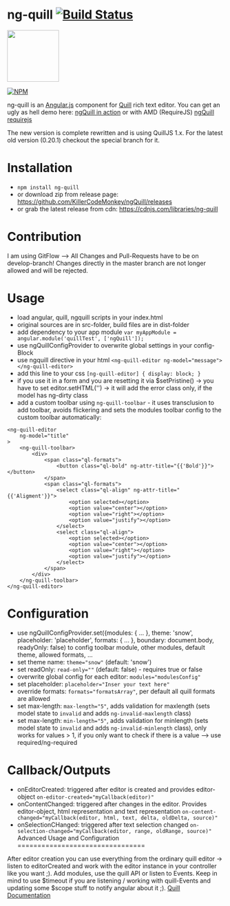 # ng-quill [![Build Status](https://travis-ci.org/KillerCodeMonkey/ng-quill.svg?branch=develop)](https://travis-ci.org/KillerCodeMonkey/ng-quill)

<img src="https://cloud.githubusercontent.com/assets/2264672/12809927/fd4c3416-cb22-11e5-9b02-80ebd9138255.png" width="120">

[![NPM](https://nodei.co/npm/ng-quill.png)](https://nodei.co/npm/ng-quill/)

ng-quill is an [Angular.js](http://angularjs.org/) component for [Quill](http://quilljs.com/) rich text editor.
You can get an ugly as hell demo here: [ngQuill in action](https://killercodemonkey.github.io/ng-quill/demo.html)
or with AMD (RequireJS) [ngQuill requirejs](https://killercodemonkey.github.io/ng-quill/demoamd.html)

The new version is complete rewritten and is using QuillJS 1.x.
For the latest old version (0.20.1) checkout the special branch for it.

Installation
============
- `npm install ng-quill`
- or download zip from release page: https://github.com/KillerCodeMonkey/ngQuill/releases
- or grab the latest release from cdn: https://cdnjs.com/libraries/ng-quill


Contribution
============

I am using GitFlow --> All Changes and Pull-Requests have to be on develop-branch!
Changes directly in the master branch are not longer allowed and will be rejected.

Usage
=====
- load angular, quill, ngquill scripts in your index.html
- original sources are in src-folder, build files are in dist-folder
- add dependency to your app module `var myAppModule = angular.module('quillTest', ['ngQuill']);`
- use ngQuillConfigProvider to overwrite global settings in your config-Block
- use ngquill directive in your html
`<ng-quill-editor ng-model="message"></ng-quill-editor>`
- add this line to your css `[ng-quill-editor] { display: block; }`
- if you use it in a form and you are resetting it via $setPristine() -> you have to set editor.setHTML('') -> it will add the error class only, if the model has ng-dirty class
- add a custom toolbar using `ng-quill-toolbar` - it uses transclusion to add toolbar, avoids flickering and sets the modules toolbar config to the custom toolbar automatically:
```
<ng-quill-editor
    ng-model="title"
>
    <ng-quill-toolbar>
        <div>
            <span class="ql-formats">
                <button class="ql-bold" ng-attr-title="{{'Bold'}}"></button>
            </span>
            <span class="ql-formats">
                <select class="ql-align" ng-attr-title="{{'Aligment'}}">
                    <option selected></option>
                    <option value="center"></option>
                    <option value="right"></option>
                    <option value="justify"></option>
                </select>
                <select class="ql-align">
                    <option selected></option>
                    <option value="center"></option>
                    <option value="right"></option>
                    <option value="justify"></option>
                </select>
            </span>
        </div>
    </ng-quill-toolbar>
</ng-quill-editor>

```

Configuration
=============

- use ngQuillConfigProvider.set({modules: { ... }, theme: 'snow', placeholder: 'placeholder', formats: { ... }, boundary: document.body, readyOnly: false) to config toolbar module, other modules, default theme, allowed formats, ...
- set theme name: `theme="snow"` (default: 'snow')
- set readOnly: `read-only=""` (default: false) - requires true or false
- overwrite global config for each editor: `modules="modulesConfig"`
- set placeholder: `placeholder="Inser your text here"`
- override formats: `formats="formatsArray"`, per default all quill formats are allowed
- set max-length: `max-length="5"`, adds validation for maxlength (sets model state to `invalid` and adds `ng-invalid-maxlength` class)
- set max-length: `min-length="5"`, adds validation for minlength (sets model state to `invalid` and adds `ng-invalid-minlength` class), only works for values > 1, if you only want to check if there is a value --> use required/ng-required

Callback/Outputs
================

- onEditorCreated: triggered after editor is created and provides editor-object `on-editor-created="myCallback(editor)"`
- onContentChanged: triggered after changes in the editor. Provides editor-object, html representation and text representation `on-content-changed="myCallback(editor, html, text, delta, oldDelta, source)"`
- onSelectionCHanged: triggered after text selection changed `on-selection-changed="myCallback(editor, range, oldRange, source)"`
Advanced Usage and Configuration
================================

After editor creation you can use everything from the ordinary quill editor -> listen to editorCreated and work with the editor instance in your controller like you want ;).
Add modules, use the quill API or listen to Events. Keep in mind to use $timeout if you are listening / working with quill-Events and updating some $scope stuff to notify angular about it ;).
[Quill Documentation](http://quilljs.com/docs/quickstart/)

